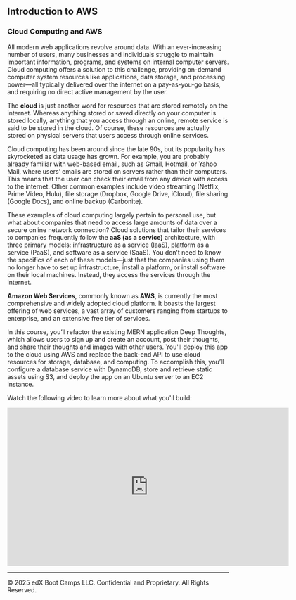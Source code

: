## Introduction to AWS

### Cloud Computing and AWS

All modern web applications revolve around data. With an ever-increasing number of users, many businesses and individuals struggle to maintain important information, programs, and systems on internal computer servers. Cloud computing offers a solution to this challenge, providing on-demand computer system resources like applications, data storage, and processing power&mdash;all typically delivered over the internet on a pay-as-you-go basis, and requiring no direct active management by the user.

The **cloud** is just another word for resources that are stored remotely on the internet. Whereas anything stored or saved directly on your computer is stored locally, anything that you access through an online, remote service is said to be stored in the cloud. Of course, these resources are actually stored on physical servers that users access through online services.

Cloud computing has been around since the late 90s, but its popularity has skyrocketed as data usage has grown. For example, you are probably already familiar with web-based email, such as Gmail, Hotmail, or Yahoo Mail, where users’ emails are stored on servers rather than their computers. This means that the user can check their email from any device with access to the internet. Other common examples include video streaming (Netflix, Prime Video, Hulu), file storage (Dropbox, Google Drive, iCloud), file sharing (Google Docs), and online backup (Carbonite).

These examples of cloud computing largely pertain to personal use, but what about companies that need to access large amounts of data over a secure online network connection? Cloud solutions that tailor their services to companies frequently follow the **aaS (as a service)** architecture, with three primary models: infrastructure as a service (IaaS), platform as a service (PaaS), and software as a service (SaaS). You don’t need to know the specifics of each of these models&mdash;just that the companies using them no longer have to set up infrastructure, install a platform, or install software on their local machines. Instead, they access the services through the internet.

**Amazon Web Services**, commonly known as **AWS**, is currently the most comprehensive and widely adopted cloud platform. It boasts the largest offering of web services, a vast array of customers ranging from startups to enterprise, and an extensive free tier of services.

In this course, you’ll refactor the existing MERN application Deep Thoughts, which allows users to sign up and create an account, post their thoughts, and share their thoughts and images with other users. You'll deploy this app to the cloud using AWS and replace the back-end API to use cloud resources for storage, database, and computing. To accomplish this, you’ll configure a database service with DynamoDB, store and retrieve static assets using S3, and deploy the app on an Ubuntu server to an EC2 instance.

Watch the following video to learn more about what you'll build:

<iframe src="https://fast.wistia.net/embed/iframe/nzwzw160y4?seo=false" title="Continuation Course: AWS Video" allow="autoplay; fullscreen" allowtransparency="true" frameborder="0" scrolling="no" class="wistia_embed" name="wistia_embed" allowfullscreen msallowfullscreen width="640" height="360"></iframe>

---

© 2025 edX Boot Camps LLC. Confidential and Proprietary. All Rights Reserved.
